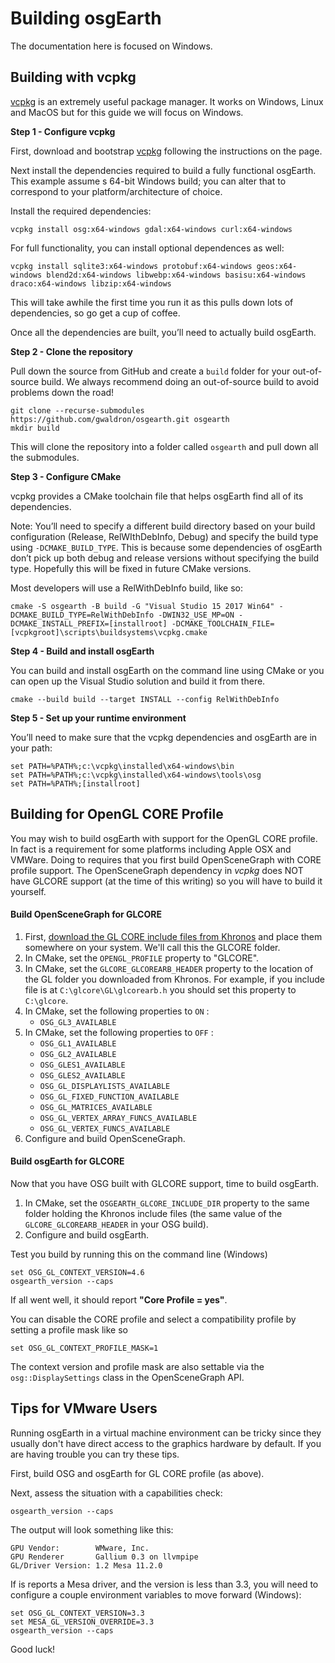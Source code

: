 # Building osgEarth

The documentation here is focused on Windows. 

## Building with vcpkg

[vcpkg](https://github.com/Microsoft/vcpkg) is an extremely useful package manager. It works on Windows, Linux and MacOS but for this guide we will focus on Windows.

**Step 1 - Configure vcpkg**

First, download and bootstrap [vcpkg](https://github.com/Microsoft/vcpkg) following the instructions on the page.

Next install the dependencies required to build a fully functional osgEarth. This example assume s 64-bit Windows build; you can alter that to correspond to your platform/architecture of choice.

Install the required dependencies:

```
vcpkg install osg:x64-windows gdal:x64-windows curl:x64-windows
```

For full functionality, you can install optional dependences as well:

```
vcpkg install sqlite3:x64-windows protobuf:x64-windows geos:x64-windows blend2d:x64-windows libwebp:x64-windows basisu:x64-windows draco:x64-windows libzip:x64-windows
```

This will take awhile the first time you run it as this pulls down lots of dependencies, so go get a cup of coffee.

Once all the dependencies are built, you’ll need to actually build osgEarth.

**Step 2 - Clone the repository**

Pull down the source from GitHub and create a ```build``` folder for your out-of-source build. We always recommend doing an out-of-source build to avoid problems down the road!

```
git clone --recurse-submodules https://github.com/gwaldron/osgearth.git osgearth
mkdir build
```

This will clone the repository into a folder called `osgearth` and pull down all the submodules.

**Step 3 - Configure CMake**

vcpkg provides a CMake toolchain file that helps osgEarth find all of its dependencies.

Note: You’ll need to specify a different build directory based on your build configuration (Release, RelWIthDebInfo, Debug) and specify the build type using ```-DCMAKE_BUILD_TYPE```. This is because some dependencies of osgEarth don’t pick up both debug and release versions without specifying the build type. Hopefully this will be fixed in future CMake versions.

Most developers will use a RelWithDebInfo build, like so:

```
cmake -S osgearth -B build -G "Visual Studio 15 2017 Win64" -DCMAKE_BUILD_TYPE=RelWithDebInfo -DWIN32_USE_MP=ON -DCMAKE_INSTALL_PREFIX=[installroot] -DCMAKE_TOOLCHAIN_FILE=[vcpkgroot]\scripts\buildsystems\vcpkg.cmake
```

**Step 4 - Build and install osgEarth**

You can build and install osgEarth on the command line using CMake or you can open up the Visual Studio solution and build it from there.

```
cmake --build build --target INSTALL --config RelWithDebInfo
```

**Step 5 - Set up your runtime environment**

You’ll need to make sure that the vcpkg dependencies and osgEarth are in your path:

```
set PATH=%PATH%;c:\vcpkg\installed\x64-windows\bin
set PATH=%PATH%;c:\vcpkg\installed\x64-windows\tools\osg
set PATH=%PATH%;[installroot]
```

## Building for OpenGL CORE Profile

You may wish to build osgEarth with support for the OpenGL CORE profile. In fact is a requirement for some platforms including Apple OSX and VMWare. Doing to requires that you first build OpenSceneGraph with CORE profile support. The OpenSceneGraph dependency in *vcpkg* does NOT have GLCORE support (at the time of this writing) so you will have to build it yourself. 

#### Build OpenSceneGraph for GLCORE

1. First, [download the GL CORE include files from Khronos](https://www.khronos.org/registry/OpenGL/api/GL) and place them somewhere on your system. We'll call this the GLCORE folder.
2. In CMake, set the `OPENGL_PROFILE` property to "GLCORE".
3. In CMake, set the `GLCORE_GLCOREARB_HEADER` property to the location of the GL folder you downloaded from Khronos. For example, if you include file is at `C:\glcore\GL\glcorearb.h` you should set this property to `C:\glcore`.
4. In CMake, set the following properties to `ON` :
   * `OSG_GL3_AVAILABLE`
5. In CMake, set the following properties to `OFF` :
   * `OSG_GL1_AVAILABLE`
   * `OSG_GL2_AVAILABLE`
   * `OSG_GLES1_AVAILABLE`
   * `OSG_GLES2_AVAILABLE`
   * `OSG_GL_DISPLAYLISTS_AVAILABLE`
   * `OSG_GL_FIXED_FUNCTION_AVAILABLE`
   * `OSG_GL_MATRICES_AVAILABLE`
   * `OSG_GL_VERTEX_ARRAY_FUNCS_AVAILABLE`
   * `OSG_GL_VERTEX_FUNCS_AVAILABLE`
6. Configure and build OpenSceneGraph.

#### Build osgEarth for GLCORE

Now that you have OSG built with GLCORE support, time to build osgEarth.

1. In CMake, set the `OSGEARTH_GLCORE_INCLUDE_DIR` property to the same folder holding the Khronos include files (the same value of the `GLCORE_GLCOREARB_HEADER` in your OSG build).
2. Configure and build osgEarth.

Test you build by running this on the command line (Windows)

```
set OSG_GL_CONTEXT_VERSION=4.6
osgearth_version --caps
```

If all went well, it should report **"Core Profile = yes"**.

You can disable the CORE profile and select a compatibility profile by setting a profile mask like so

```
set OSG_GL_CONTEXT_PROFILE_MASK=1
```

The context version and profile mask are also settable via the `osg::DisplaySettings` class in the OpenSceneGraph API.

## Tips for VMware Users

Running osgEarth in a virtual machine environment can be tricky since they usually don't have direct access to the graphics hardware by default. If you are having trouble you can try these tips.

First, build OSG and osgEarth for GL CORE profile (as above). 

Next, assess the situation with a capabilities check:

```
osgearth_version --caps
```

The output will look something like this:

```
GPU Vendor:        WMware, Inc.
GPU Renderer       Gallium 0.3 on llvmpipe
GL/Driver Version: 1.2 Mesa 11.2.0
```

If is reports a Mesa driver, and the version is less than 3.3, you will need to configure a couple environment variables to move forward (Windows):

```
set OSG_GL_CONTEXT_VERSION=3.3
set MESA_GL_VERSION_OVERRIDE=3.3
osgearth_version --caps
```

Good luck!
